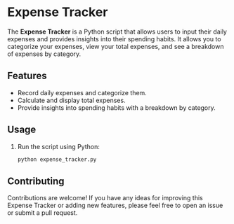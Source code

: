 # Expense Tracker

The **Expense Tracker** is a Python script that allows users to input their daily expenses and provides insights into their spending habits. It allows you to categorize your expenses, view your total expenses, and see a breakdown of expenses by category.

## Features

- Record daily expenses and categorize them.
- Calculate and display total expenses.
- Provide insights into spending habits with a breakdown by category.

## Usage

1. Run the script using Python:

   ```bash
   python expense_tracker.py

## Contributing

Contributions are welcome! If you have any ideas for improving this Expense Tracker or adding new features, please feel free to open an issue or submit a pull request.
